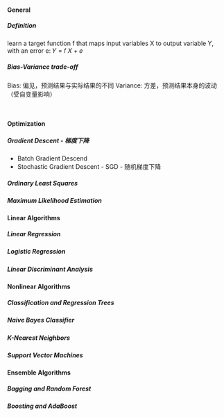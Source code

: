 

#### General

##### Definition
learn a target function f that maps input
variables X to output variable Y, with an error e:
𝑌 = 𝑓 𝑋 + 𝑒

##### Bias-Variance trade-off
Bias: 偏见，预测结果与实际结果的不同
Variance: 方差，预测结果本身的波动（受自变量影响）

<br>


#### Optimization

##### Gradient Descent - 梯度下降


- Batch Gradient Descend
- Stochastic Gradient Descent - SGD - 随机梯度下降




##### Ordinary Least Squares

##### Maximum Likelihood Estimation


#### Linear Algorithms
##### Linear Regression
##### Logistic Regression
##### Linear Discriminant Analysis





#### Nonlinear Algorithms
##### Classification and Regression Trees
##### Naive Bayes Classifier
##### K-Nearest Neighbors
##### Support Vector Machines





#### Ensemble Algorithms
##### Bagging and Random Forest
##### Boosting and AdaBoost





















